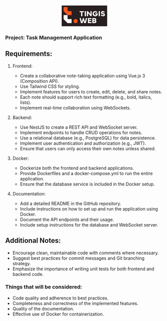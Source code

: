 <p align="center">
  <img src="../tw-logo.png" class="sFlh5c pT0Scc" alt="Tingis Web Logo" style="max-width:501px;">
</p>

### Project: Task Management Application

## Requirements:

1. Frontend:

   - Create a collaborative note-taking application using Vue.js 3 (Composition API).
   - Use Tailwind CSS for styling.
   - Implement features for users to create, edit, delete, and share notes.
   - Each note should support rich text formatting (e.g., bold, italics, lists).
   - Implement real-time collaboration using WebSockets.

2. Backend:

   - Use NestJS to create a REST API and WebSocket server.
   - Implement endpoints to handle CRUD operations for notes.
   - Use a relational database (e.g., PostgreSQL) for data persistence.
   - Implement user authentication and authorization (e.g., JWT).
   - Ensure that users can only access their own notes unless shared.

3. Docker:

   - Dockerize both the frontend and backend applications.
   - Provide Dockerfiles and a docker-compose.yml to run the entire application.
   - Ensure that the database service is included in the Docker setup.

4. Documentation:
   - Add a detailed README in the GitHub repository.
   - Include instructions on how to set up and run the application using Docker.
   - Document the API endpoints and their usage.
   - Include setup instructions for the database and WebSocket server.

## Additional Notes:

- Encourage clean, maintainable code with comments where necessary.
- Suggest best practices for commit messages and Git branching strategy.
- Emphasize the importance of writing unit tests for both frontend and backend code.

### Things that will be considered:

- Code quality and adherence to best practices.
- Completeness and correctness of the implemented features.
- Quality of the documentation.
- Effective use of Docker for containerization.
